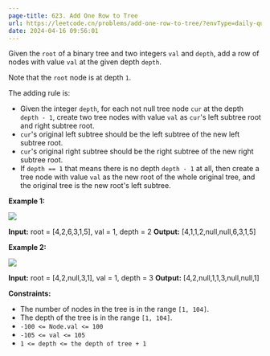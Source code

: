 ```yaml
---
page-title: 623. Add One Row to Tree
url: https://leetcode.cn/problems/add-one-row-to-tree/?envType=daily-question&envId=2024-04-16
date: 2024-04-16 09:56:01
---
```

Given the `root` of a binary tree and two integers `val` and `depth`, add a row of nodes with value `val` at the given depth `depth`.

Note that the `root` node is at depth `1`.

The adding rule is:

-   Given the integer `depth`, for each not null tree node `cur` at the depth `depth - 1`, create two tree nodes with value `val` as `cur`'s left subtree root and right subtree root.
-   `cur`'s original left subtree should be the left subtree of the new left subtree root.
-   `cur`'s original right subtree should be the right subtree of the new right subtree root.
-   If `depth == 1` that means there is no depth `depth - 1` at all, then create a tree node with value `val` as the new root of the whole original tree, and the original tree is the new root's left subtree.

**Example 1:**

![](https://assets.leetcode.com/uploads/2021/03/15/addrow-tree.jpg)

**Input:** root = \[4,2,6,3,1,5\], val = 1, depth = 2
**Output:** \[4,1,1,2,null,null,6,3,1,5\]

**Example 2:**

![](https://assets.leetcode.com/uploads/2021/03/11/add2-tree.jpg)

**Input:** root = \[4,2,null,3,1\], val = 1, depth = 3
**Output:** \[4,2,null,1,1,3,null,null,1\]

**Constraints:**

-   The number of nodes in the tree is in the range `[1, 104]`.
-   The depth of the tree is in the range `[1, 104]`.
-   `-100 <= Node.val <= 100`
-   `-105 <= val <= 105`
-   `1 <= depth <= the depth of tree + 1`